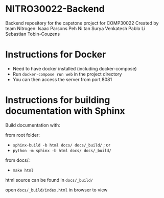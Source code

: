 # NITRO30022-Backend
Backend repository for the capstone project for COMP30022
Created by team Nitrogen:
Isaac Parsons
Peh Ni tan
Surya Venkatesh
Pablo Li
Sebastian Tobin-Couzens

# Instructions for Docker
- Need to have docker installed (including docker-compose)
- Run ```docker-compose run web``` in the project directory
- You can then access the server from port 8081

# Instructions for building documentation with Sphinx

Build documentation with:

from root folder:
- ```sphinx-build -b html docs/ docs/_build/```  ; or
- ```python -m sphinx -b html docs/ docs/_build/```

from docs/:
- ```make html```

html source can be found in `docs/_build/`

open `docs/_build/index.html` in browser to view   